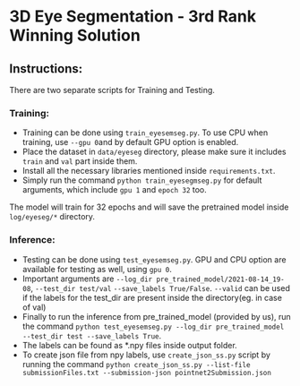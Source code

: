 # 3D Eye Segmentation - 3rd Rank Winning Solution 

## Instructions:
There are two separate scripts for Training and Testing.
### Training:
* Training can be done using `train_eyesemseg.py`. To use CPU when training, use `--gpu 0`and by default GPU option is enabled.
* Place the dataset in `data/eyeseg` directory, please make sure it includes `train` and `val` part inside them. 
* Install all the necessary libraries mentioned inside `requirements.txt`.
* Simply run the command `python train_eyesegmseg.py` for default arguments, which include `gpu 1` and `epoch 32` too.

The model will train for 32 epochs and will save the pretrained model inside `log/eyeseg/*` directory. 
### Inference:
* Testing can be done using `test_eyesemseg.py`. GPU and CPU option are available for testing as well, using `gpu 0`.
* Important arguments are `--log_dir pre_trained_model/2021-08-14_19-08`, `--test_dir test/val` `--save_labels True/False`. `--valid` can be used if the labels for the test_dir are present inside the directory(eg. in case of val)
* Finally to run the inference from pre_trained_model (provided by us), run the command `python test_eyesemseg.py --log_dir pre_trained_model --test_dir test --save_labels True`.
* The labels can be found as *.npy files inside output folder. 
* To create json file from npy labels, use `create_json_ss.py` script by running the command `python create_json_ss.py --list-file submissionFiles.txt --submission-json pointnet2Submission.json`
